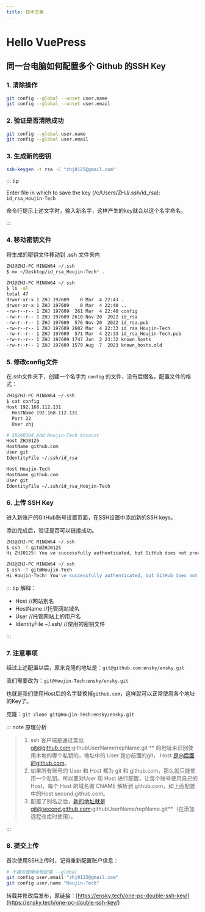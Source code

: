 ```yaml
---
title: 技术文章
---
```


# Hello VuePress

## 同一台电脑如何配置多个 Github 的SSH Key

### 1. 清除操作

```sh
git config --global --unset user.name
git config --global --unset user.email
```

### 2. 验证是否清除成功

```sh
git config --global user.name
git config --global user.email
```

### 3. 生成新的密钥
```sh
ssh-keygen -t rsa -C "zhj0125@gmail.com"
```

::: tip

Enter file in which to save the key (/c/Users/ZHJ/.ssh/id_rsa): `id_rsa_Houjin-Tech`

命令行提示上述文字时，输入新名字，这样产生的key就会以这个名字命名。

:::

### 4. 移动密钥文件

将生成的密钥文件移动到 .ssh 文件夹内

```sh
ZHJ@ZHJ-PC MINGW64 ~/.ssh
$ mv ~/Desktop/id_rsa_Houjin-Tech* .

ZHJ@ZHJ-PC MINGW64 ~/.ssh
$ ls -al
total 47
drwxr-xr-x 1 ZHJ 197609    0 Mar  4 22:43 .
drwxr-xr-x 1 ZHJ 197609    0 Mar  4 22:40 ..
-rw-r--r-- 1 ZHJ 197609  261 Mar  4 22:40 config
-rw-r--r-- 1 ZHJ 197609 2610 Nov 20  2022 id_rsa
-rw-r--r-- 1 ZHJ 197609  576 Nov 20  2022 id_rsa.pub
-rw-r--r-- 1 ZHJ 197609 2602 Mar  4 22:33 id_rsa_Houjin-Tech
-rw-r--r-- 1 ZHJ 197609  571 Mar  4 22:33 id_rsa_Houjin-Tech.pub
-rw-r--r-- 1 ZHJ 197609 1747 Jan  2 23:32 known_hosts
-rw-r--r-- 1 ZHJ 197609 1579 Aug  7  2023 known_hosts.old
```

### 5. 修改config文件

在.ssh文件夹下，创建一个名字为 `config` 的文件，没有后缀名。配置文件的格式：

```sh
ZHJ@ZHJ-PC MINGW64 ~/.ssh
$ cat config
Host 192.168.112.131
  HostName 192.168.112.131
  Port 22
  User zhj

# 20240304 Add Houjin-Tech Account
Host ZHJ0125
HostName github.com
User git
IdentityFile ~/.ssh/id_rsa

Host Houjin-Tech
HostName github.com
User git
IdentityFile ~/.ssh/id_rsa_Houjin-Tech

```

### 6. 上传 SSH Key

进入新账户的GitHub账号设置页面，在SSH设置中添加新的SSH keys。

添加完成后，验证是否可以链接成功。

```sh
ZHJ@ZHJ-PC MINGW64 ~/.ssh
$ ssh -T git@ZHJ0125
Hi ZHJ0125! You ve successfully authenticated, but GitHub does not provide shell access.

ZHJ@ZHJ-PC MINGW64 ~/.ssh
$ ssh -T git@Houjin-Tech
Hi Houjin-Tech! You've successfully authenticated, but GitHub does not provide shell access.
```
::: tip 解释：

* Host                    //网站别名
* HostName                //托管网站域名
* User                    //托管网站上的用户名
* IdentityFile ~/.ssh/    //使用的密钥文件

:::

### 7. 注意事项

经过上述配置以后，原来克隆的地址是：`git@github.com:ensky/ensky.git`

我们需要改为：`git@Houjin-Tech:ensky/ensky.git`

也就是我们使用Host后的名字替换掉`github.com`，这样就可以正常使用各个地址的Key了。

克隆：`git clone git@Houjin-Tech:ensky/ensky.git`

::: note 原理分析

> 1. ssh 客户端是通过类似 git@github.com:githubUserName/repName.git ** 的地址来识别使用本地的哪个私钥的，地址中的 User 是@前面的git， Host 是@后面的github.com。
> 2. 如果所有账号的 User 和 Host 都为 git 和 github.com，那么就只能使用一个私钥。所以要对User 和 Host 进行配置，让每个账号使用自己的 Host，每个 Host 的域名做 CNAME 解析到 github.com，如上面配置中的Host second.github.com。
> 3. 配置了别名之后，新的地址就是git@second.github.com:githubUserName/repName.git**（在添加远程仓库时使用）。

:::

### 8. 提交上传

首次使用SSH上传时，记得重新配置账户信息：

```sh
# 不建议使用全局配置 --global
git config user.email "zhj0125@gmail.com"
git config user.name "Houjin-Tech"
```

转载并修改后发布，原链接：[https://ensky.tech/one-pc-double-ssh-key/](https://ensky.tech/one-pc-double-ssh-key/)
